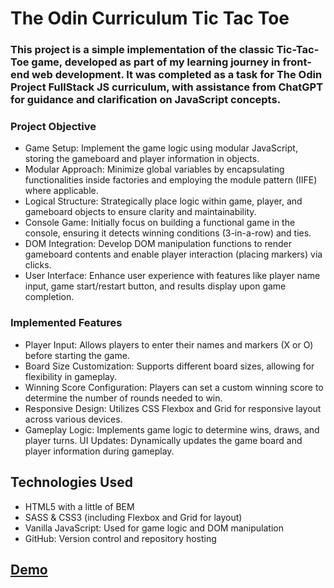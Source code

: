 # The Odin Curriculum Tic Tac Toe

### This project is a simple implementation of the classic Tic-Tac-Toe game, developed as part of my learning journey in front-end web development. It was completed as a task for The Odin Project FullStack JS curriculum, with assistance from ChatGPT for guidance and clarification on JavaScript concepts.

### Project Objective
- Game Setup: Implement the game logic using modular JavaScript, storing the gameboard and player information in objects.
- Modular Approach: Minimize global variables by encapsulating functionalities inside factories and employing the module pattern (IIFE) where applicable.
- Logical Structure: Strategically place logic within game, player, and gameboard objects to ensure clarity and maintainability.
- Console Game: Initially focus on building a functional game in the console, ensuring it detects winning conditions (3-in-a-row) and ties.
- DOM Integration: Develop DOM manipulation functions to render gameboard contents and enable player interaction (placing markers) via clicks.
- User Interface: Enhance user experience with features like player name input, game start/restart button, and results display upon game completion.


### Implemented Features
- Player Input: Allows players to enter their names and markers (X or O) before starting the game.
- Board Size Customization: Supports different board sizes, allowing for flexibility in gameplay.
- Winning Score Configuration: Players can set a custom winning score to determine the number of rounds needed to win.
- Responsive Design: Utilizes CSS Flexbox and Grid for responsive layout across various devices.
- Gameplay Logic: Implements game logic to determine wins, draws, and player turns.
UI Updates: Dynamically updates the game board and player information during gameplay.

## Technologies Used
- HTML5 with a little of BEM
- SASS & CSS3 (including Flexbox and Grid for layout)
- Vanilla JavaScript: Used for game logic and DOM manipulation
- GitHub: Version control and repository hosting

## [Demo](https://barister.github.io/odin-tictactoe)

